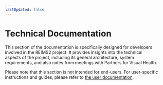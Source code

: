```yaml
---
lastUpdated: false
---
```


# Technical Documentation

This section of the documentation is specifically designed for developers involved in the REIMS2 project. It provides insights into the technical aspects of the project, including its general architecture, system requirements, and also notes from meetings with Partners for Visual Health.

Please note that this section is not intended for end-users. For user-specific instructions and guides, please refer to [the user documentation](/).
